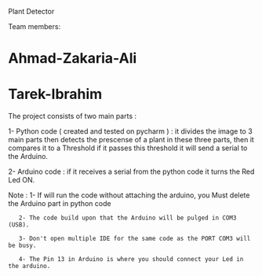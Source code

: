Plant Detector 

Team members:

# Ahmad-Zakaria-Ali

# Tarek-Ibrahim



The project consists of two main parts :

1- Python code ( created and tested on pycharm ) : 
it divides the image to 3 main parts then detects the prescense of 
a plant in these three parts, then it compares it to a Threshold if
 it passes this threshold it will send a serial to the Arduino.


2- Arduino code : if it receives a serial from the python code it 
turns the Red Led ON.




Note :
     1- If will run the code without attaching the arduino, you Must delete the Arduino part in python code
    
	   2- The code build upon that the Arduino will be pulged in COM3 (USB).

	   3- Don't open multiple IDE for the same code as the PORT COM3 will be busy.
    
	   4- The Pin 13 in Arduino is where you should connect your Led in the arduino.
        
	   
